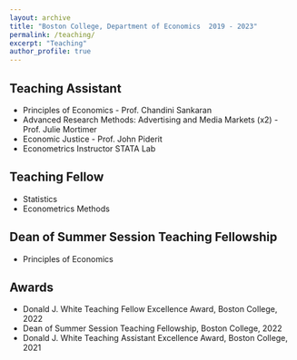 ```yaml
---
layout: archive
title: "Boston College, Department of Economics  2019 - 2023"
permalink: /teaching/
excerpt: "Teaching"
author_profile: true
---
```


## Teaching Assistant
- Principles of Economics - Prof. Chandini Sankaran
- Advanced Research Methods: Advertising and Media Markets (x2) - Prof. Julie Mortimer 
- Economic Justice - Prof. John Piderit
- Econometrics Instructor STATA Lab 

## Teaching Fellow
- Statistics
- Econometrics Methods

## Dean of Summer Session Teaching Fellowship
- Principles of Economics 

## Awards
- Donald J. White Teaching Fellow Excellence Award, Boston College, 2022
- Dean of Summer Session Teaching Fellowship, Boston College, 2022
- Donald J. White Teaching Assistant Excellence Award, Boston College, 2021
